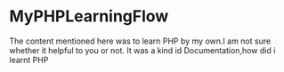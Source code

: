 # MyPHPLearningFlow

The content mentioned here was to learn PHP by my own.I am not sure whether it helpful to you or not.
It was a kind id Documentation,how did i learnt PHP
